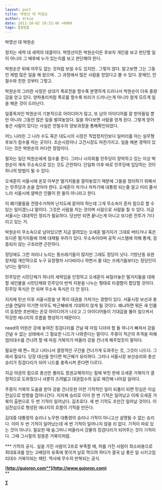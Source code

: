 ```yaml
---
layout: post
title: 박영선 대 박원순
author: drkim
date: 2011-10-02 19:33:48 +0900
tags: [컬럼]
---
```

박영선 대 박원순 

정치는 세력 대 세력의 대결이다. 박영선이든 박원순이든 후보자 개인을 보고 판단할 일이 아니라 그 배후에 누가 있는지를 보고 판단해야 한다. 

박원순은 뒤에 아무도 없는 것처럼 보일 수도 있지만.. 그렇지 않다. 알고보면 그는 그동안 제법 많은 일을 해 왔으며.. 그 과정에서 많은 사람을 얻었다고 볼 수 있다. 문재인, 안철수와 친한 것부터 그렇고. 

박원순의 그러한 사정은 상대가 폭로전을 할수록 분명하게 드러나서 박원순이 더욱 중량감을 얻고 있다. 양파총리처럼 폭로를 할수록 비리가 드러나는게 아니라 알게 모르게 일을 해온 것이 드러난다. 

일중독자인 박원순이 기본적으로 아이디어가 많고, 또 남의 아이디어를 잘 받아들일 뿐만 아니라 그동안 많은 일을 벌여놓았다. 일을 하다보면 사람을 얻게 된다. 그렇게 얻어놓은 사람이 있다는 사실은 안철수의 양보과정을 통해확인되었다. 

어느 나라든 그 나라 수도 혹은 대도시의 시장은 직업정치인보다 일머리를 아는 실무형 후보가 점수를 따는 곳이다. 조순시장이나 고건시장도 마찬가지고. 일을 해본 경력이 있다는 것은 박원순의 커다란 장점이다. 

필자는 일단 박원순에게 점수를 준다. 그러나 시의회를 민주당이 장악하고 있는 이상 박원순이 계속 무소속으로 있는 것도 곤란하다. 단일화 이후 바로 민주당에 입당하는 것이 하나의 방법이 될 수 있다. 

오세훈이 서울시에 온갖 아부꾼 떨거지들을 깔아놓았기 때문에 그들을 정리하기 위해서는 민주당과 손을 잡아야 한다. 오세훈이 차기나 차차기에 대통령 되는줄 알고 미리 줄서느라 서울시에 알박은 인물이 한 둘이 아니라고 한다. 

이 폐기물들을 전량수거하여 난지도에 묻어야 하는데 그게 무소속이 혼자 힘으로 할 수 있는 일이겠느냐 말이다. 그것은 사람을 치는 것이며 사람으로 사람을 칠 수 있다. 지금 서울시는 대대적인 정리가 필요하다. 당선만 되면 끝나는게 아니고 또다른 전투가 기다리고 있는 거. 

박원순이 무소속으로 남아있으면 지금 깔려있는 오세훈 떨거지가 그대로 버티거나 혹은 또다른 떨거지들에 의해 대체될 우려가 있다. 무소속이라며 공적 시스템에 의해 통제, 검증되지 않는 구조라면 곤란하다. 

정당에도 그런 자리나 노리는 똥쓰레기들이 많지만 그래도 정당이 낫다. 기방난동 유완장처럼 개인적으로 누구 요정행차 시다바리나 하면서 줄 대는 쓰레기들보다는 정당인이 낫다는 말이다. 

민주당은 시민단체가 하나의 세력임을 인정하고 오세훈이 싸질러놓은 떨거지들을 대체할 새인물을 시민단체와 민주당이 반씩 지분을 나누는 형태로 타결함이 합당할 것이다. 민주당 독식은 안 되며 무소속 독식은 더 안 된다. 

지자체 민선 이후 서울시장을 낸 쪽이 대권을 가져가는 경향이 있다. 서울시장 보선과 총선을 연달아 이기면 아무도 박근혜에게 기대하지 않게 될 것이다. 왜냐하면 뭐든 새 인물이 등장한 초반에는 온갖 아이디어가 나오고 그 아이디어들이 기대감을 불러 일으켜서 막강한 에너지의 흐름을 형성하기 때문이다. 

need의 어원은 강에 놓여진 징검다리를 건널 때 마침 디뎌야 할 돌 하나가 빠져서 강을 건널 수 없는 상태에서 그 필요한 니드가 나와준다는 말이다. 주몽이 적군의 추격을 피해 엄리대수를 건너려 할 때 마침 거북이가 떠올라 강을 건너게 해주었듯이 말이다. 

필요한 때 짠~ 하고 나타나서 결정적인 구간을 건너가게 도와주는 것, 그것이 니드다. 그래서 필요다. 당장 대선을 한다면 박근혜가 유리하다. 그러나 서울시장 보선승리와 총선승리가 징검다리가 되어 니드를 충족시켜 준다면 다르다. 

지금 야권의 힘으로 총선은 몰라도 정권교체까지는 힘에 부친 판에 오세훈 거북이가 결정적으로 도와줬으니 사뿐히 즈려밟고 대권접수의 길로 매진해 나아갈 일이다. 

주몽이 거북의 도움을 받아 강을 건너듯한 이런 기적적인 일이 되풀이 되면 민심은 이심전심으로 방향을 잡아나간다. 지자체 승리로 이미 한 번 기적은 일어났고 이제 오세훈 거북이 출현으로 두 번 기적이 일어났다. 길조로다. 세 번 기적도 조만간 일어날 것이다. 이심전심으로 형성된 에너지의 흐름이 기적을 만든다. 

김대중 대통령의 승리나 노무현 대통령의 승리나 기적이 아니고선 설명될 수 없는 승리다. 이미 두 번 기적이 일어났는데 세 번 기적이 일어나지 않을 리 없다. 기적이 따로 있는 것이 아니다. 필요한 때 슬그머니 떠올라서 강물의 징검다리가 되어주는 것이 기적이다. 그때 그시절의 정몽준 거북이처럼. 



\*** 기적의 공식.. 실을 가진 사람이 2프로 부족할 때, 허를 가진 사람이 최소비용으로 최대효과를 얻는 고배당의 유혹에 못이겨 날로 먹으려 하다가 결국 남 좋은 일 시키고엄리대수 거북이되는 패턴. 역사에 무수히 반복되는 공식.


  




[**http://gujoron.com**](http://www.gujoron.com)**  
** 

**∑**